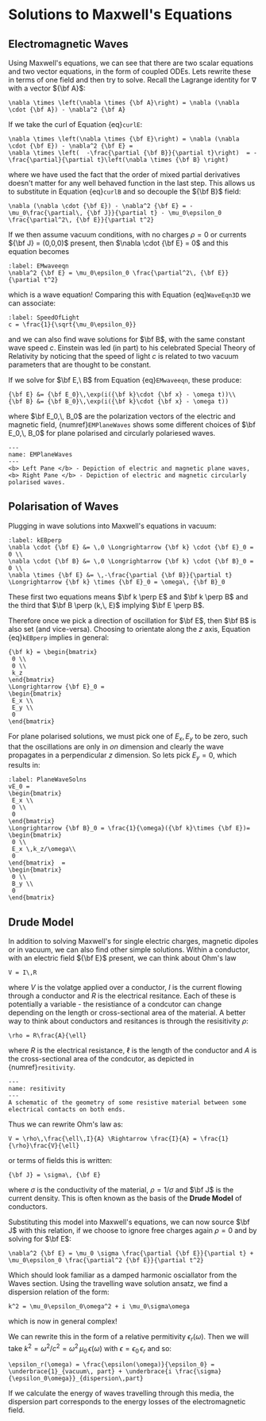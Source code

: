 # Solutions to Maxwell's Equations

## Electromagnetic Waves
Using Maxwell's equations, we can see that there are two scalar equations and two vector equations, in the form of coupled ODEs.  Lets rewrite these in terms of 
one field and then try to solve.  Recall the Lagrange identity for $\nabla$ with a vector ${\bf A}$: 
```{math}
\nabla \times \left(\nabla \times {\bf A}\right) = \nabla (\nabla \cdot {\bf A}) - \nabla^2 {\bf A} 
```
If we take the curl of Equation {eq}`curlE`:
```{math}
\nabla \times \left(\nabla \times {\bf E}\right) = \nabla (\nabla \cdot {\bf E}) - \nabla^2 {\bf E} = 
\nabla \times \left(  -\frac{\partial {\bf B}}{\partial t}\right)  = -\frac{\partial}{\partial t}\left(\nabla \times {\bf B} \right)
```
where we have used the fact that the order of mixed partial derivatives doesn't matter for any well behaved function in the last step.  This allows us to 
substitute in Equation {eq}`curlB` and so decouple the ${\bf B}$ field:
```{math}
\nabla (\nabla \cdot {\bf E}) - \nabla^2 {\bf E} = -\mu_0\frac{\partial\, {\bf J}}{\partial t} - \mu_0\epsilon_0 \frac{\partial^2\, {\bf E}}{\partial t^2}
```
If we then assume vacuum conditions, with no charges $\rho = 0$ or currents ${\bf J} = (0,0,0)$ present, then $\nabla \cdot {\bf E} = 0$ and this equation becomes
```{math}
:label: EMwaveeqn
\nabla^2 {\bf E} = \mu_0\epsilon_0 \frac{\partial^2\, {\bf E}}{\partial t^2} 
```
which is a wave equation!  Comparing this with Equation {eq}`WaveEqn3D` we can associate: 
```{math}
:label: SpeedOfLight
c = \frac{1}{\sqrt{\mu_0\epsilon_0}} 
```
and we can also find wave solutions for $\bf B$, with the same constant wave speed $c$.  Einstein was led (in part) to his celebrated Special Theory of Relativity by 
noticing that the speed of light $c$ is related to two vacuum parameters that are thought to be constant.

If we solve for $\bf E,\ B$ from Equation {eq}`EMwaveeqn`, these produce:
```{math}
{\bf E} &= {\bf E_0}\,\exp(i({\bf k}\cdot {\bf x} - \omega t))\\
{\bf B} &= {\bf B_0}\,\exp(i({\bf k}\cdot {\bf x} - \omega t))
```
where $\bf E_0,\, B_0$ are the polarization vectors of the electric and magnetic field, {numref}`EMPlaneWaves` shows some different choices of $\bf E_0,\, B_0$ for plane 
polarised and circularly polariesed waves.
```{figure} ../figures/EMWaves1.png
---
name: EMPlaneWaves
---
<b> Left Pane </b> - Depiction of electric and magnetic plane waves, 
<b> Right Pane </b> - Depiction of electric and magnetic circularly polarised waves.
```

## Polarisation of Waves
Plugging in wave solutions into Maxwell's equations in vacuum:
```{math}
:label: kEBperp
\nabla \cdot {\bf E} &= \,0 \Longrightarrow {\bf k} \cdot {\bf E}_0 = 0 \\
\nabla \cdot {\bf B} &= \,0 \Longrightarrow {\bf k} \cdot {\bf B}_0 = 0 \\
\nabla \times {\bf E} &= \,-\frac{\partial {\bf B}}{\partial t} \Longrightarrow {\bf k} \times {\bf E}_0 = \omega\, {\bf B}_0 
```
These first two equations means $\bf k \perp E$ and $\bf k \perp  B$ and the third that $\bf B \perp (k,\, E)$ implying $\bf E \perp B$.  

Therefore once we pick a direction of oscillation for $\bf E$, then $\bf B$ is also set (and vice-versa).  Choosing to orientate along the $z$ axis, Equation {eq}`kEBperp` 
implies in general:
```{math}
{\bf k} = \begin{bmatrix}
 0 \\
 0 \\
 k_z
\end{bmatrix} 
\Longrightarrow {\bf E}_0 = 
\begin{bmatrix}
 E_x \\
 E_y \\
 0
\end{bmatrix}
```
For plane polarised solutions, we must pick one of $E_x,\,E_y$ to be zero, such that the oscillations are only in <em>on</em> dimension and clearly the wave propagates 
in a perpendicular $z$ dimension.  So lets pick $E_y = 0$, which results in:
```{math}
:label: PlaneWaveSolns
vE_0 = 
\begin{bmatrix}
 E_x \\
 0 \\
 0 
\end{bmatrix}
\Longrightarrow {\bf B}_0 = \frac{1}{\omega}({\bf k}\times {\bf E})= 
\begin{bmatrix}
 0 \\
 E_x \,k_z/\omega\\
 0
\end{bmatrix}  = 
\begin{bmatrix}
 0 \\
 B_y \\
 0
\end{bmatrix} 
```

## Drude Model
In addition to solving Maxwell's for single electric charges, magnetic dipoles or in vacuum, we can also find other simple solutions.  Within a conductor, 
with an electric field ${\bf E}$ present, we can think about Ohm's law 
```{math}
V = I\,R
```
where $V$ is the volatge applied over a conductor, $I$ is the current flowing through a conductor and $R$ is the electrical resitance.  Each of these is potentially 
a variable - the resistiance of a condcutor can change depending on the length or cross-sectional area of the material.  A better way to think about conductors and 
resitances is through the resisitivity $\rho$:
```{math}
\rho = R\frac{A}{\ell}
``` 
where $R$ is the electrical resistance, $\ell$  is the length of the conductor and $A$ is the cross-sectional area of the condcutor, as depicted in {numref}`resitivity`.  
```{figure} ../figures/Resistivity_geometry.png
---
name: resitivity
---
A schematic of the geometry of some resistive material between some electrical contacts on both ends.
```

Thus we can rewrite Ohm's law as:
```{math}
V = \rho\,\frac{\ell\,I}{A} \Rightarrow \frac{I}{A} = \frac{1}{\rho}\frac{V}{\ell}
```
or terms of fields this is written:
```{math}
{\bf J} = \sigma\, {\bf E}
```
where $\sigma$ is the conductivity of the material, $\rho = 1 / \sigma$ and $\bf J$ is the current density. This is often known as the basis of the <b>Drude Model</b> of 
conductors.  

Substituting this model into Maxwell's equations, we can now source $\bf J$ with this relation, if we choose to ignore free charges again $\rho = 0$ and by solving for $\bf E$:
```{math}
\nabla^2 {\bf E} = \mu_0 \sigma \frac{\partial {\bf E}}{\partial t} + \mu_0\epsilon_0 \frac{\partial^2 {\bf E}}{\partial t^2}
```
Which should look familiar as a damped harmonic osciallator from the Waves section.  Using the travelling wave solution ansatz, we find a dispersion relation of the form: 

```{math}
k^2 = \mu_0\epsilon_0\omega^2 + i \mu_0\sigma\omega
```
which is now in general complex! 

We can rewrite this in the form of a relative permitivity $\epsilon_r(\omega)$.  Then we will take $k^2 = \omega^2 / c^2 = \omega^2 \,\mu_0 \,\epsilon(\omega)$ with
$\epsilon = \epsilon_0\,\epsilon_r$ and so:
```{math}
\epsilon_r(\omega) = \frac{\epsilon(\omega)}{\epsilon_0} = \underbrace{1}_{vacuum\, part} + \underbrace{i \frac{\sigma}{\epsilon_0\omega}}_{dispersion\,part} 
```
If we calculate the energy of waves travelling through this media, the dispersion part corresponds to the energy losses of the electromagnetic field.  
